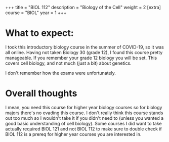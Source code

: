 +++
title = "BIOL 112"
description = "Biology of the Cell"
weight = 2
[extra]
course = "BIOL"
year = 1
+++

# What to expect:
I took this introductory biology course in the summer of COVID-19, so it was all online. Having not taken Biology 30 (grade 12), I found this course pretty manageable. If you remember your grade 12 biology you will be set. This covers cell biology, and not much (just a bit) about genetics. 

I don't remember how the exams were unfortunately.

# Overall thoughts
I mean, you need this course for higher year biology courses so for biology majors there's no evading this course. I don't really think this course stands out too much so I wouldn't take it if you didn't need to (unless you wanted a good basic understanding of cell biology). Some courses I did want to take actually required BIOL 121 and not BIOL 112 to make sure to double check if BIOL 112 is a prereq for higher year courses you are interested in.
